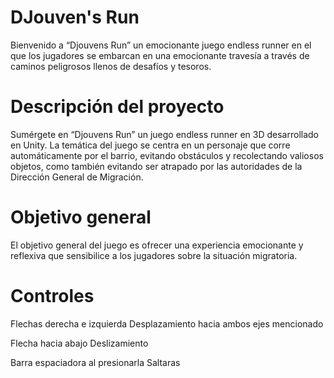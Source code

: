 # DJouven's Run
Bienvenido a “Djouvens Run” un emocionante juego endless runner en el que los jugadores se embarcan en una emocionante travesía a través de caminos peligrosos llenos de desafíos y tesoros. 

# Descripción del proyecto
Sumérgete en “Djouvens Run” un juego endless runner en 3D desarrollado en Unity. La temática del juego se centra en un personaje que corre automáticamente por el barrio, evitando obstáculos y recolectando valiosos objetos, como también evitando ser atrapado por las autoridades de la Dirección General de Migración.

# Objetivo general
El objetivo general del juego es ofrecer una experiencia emocionante y reflexiva que sensibilice a los jugadores sobre la situación migratoria.

# Controles
Flechas derecha e izquierda
Desplazamiento hacia ambos ejes mencionado

Flecha hacia abajo
Deslizamiento

Barra espaciadora
al presionarla Saltaras
